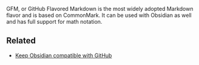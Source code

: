 GFM, or GitHub Flavored Markdown is the most widely adopted Markdown flavor and is based on CommonMark. It can be used with Obsidian as well and has full support for math notation.

## Related

* [Keep Obsidian compatible with GitHub](Keep%20Obsidian%20compatible%20with%20GitHub.md)